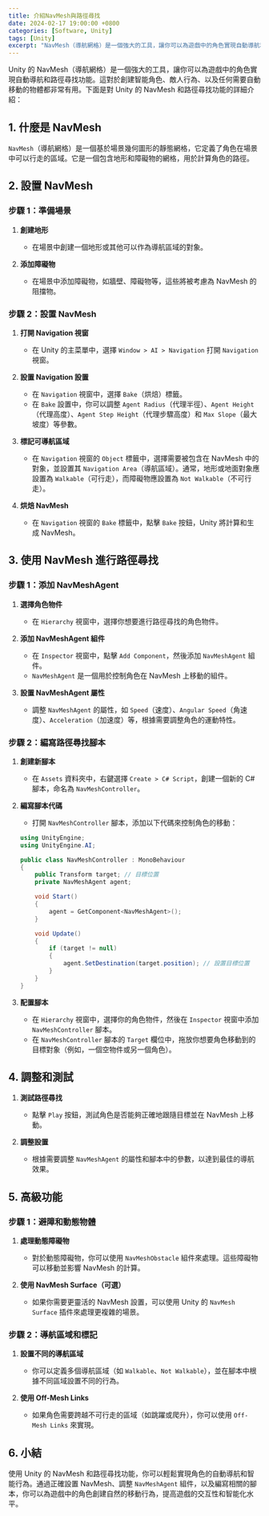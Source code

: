 ```yaml
---
title: 介紹NavMesh與路徑尋找
date: 2024-02-17 19:00:00 +0800
categories: [Software, Unity]
tags: [Unity] 
excerpt: "NavMesh（導航網格）是一個強大的工具，讓你可以為遊戲中的角色實現自動導航和路徑尋找功能"
---
```


Unity 的 NavMesh（導航網格）是一個強大的工具，讓你可以為遊戲中的角色實現自動導航和路徑尋找功能。這對於創建智能角色、敵人行為、以及任何需要自動移動的物體都非常有用。下面是對 Unity 的 NavMesh 和路徑尋找功能的詳細介紹：

## **1. 什麼是 NavMesh**

`NavMesh`（導航網格）是一個基於場景幾何圖形的靜態網格，它定義了角色在場景中可以行走的區域。它是一個包含地形和障礙物的網格，用於計算角色的路徑。

## **2. 設置 NavMesh**

### **步驟 1：準備場景**

1. **創建地形**
   - 在場景中創建一個地形或其他可以作為導航區域的對象。

2. **添加障礙物**
   - 在場景中添加障礙物，如牆壁、障礙物等，這些將被考慮為 NavMesh 的阻擋物。

### **步驟 2：設置 NavMesh**

1. **打開 Navigation 視窗**
   - 在 Unity 的主菜單中，選擇 `Window > AI > Navigation` 打開 `Navigation` 視窗。

2. **設置 Navigation 設置**
   - 在 `Navigation` 視窗中，選擇 `Bake`（烘焙）標籤。
   - 在 `Bake` 設置中，你可以調整 `Agent Radius`（代理半徑）、`Agent Height`（代理高度）、`Agent Step Height`（代理步驟高度）和 `Max Slope`（最大坡度）等參數。

3. **標記可導航區域**
   - 在 `Navigation` 視窗的 `Object` 標籤中，選擇需要被包含在 NavMesh 中的對象，並設置其 `Navigation Area`（導航區域）。通常，地形或地面對象應設置為 `Walkable`（可行走），而障礙物應設置為 `Not Walkable`（不可行走）。

4. **烘焙 NavMesh**
   - 在 `Navigation` 視窗的 `Bake` 標籤中，點擊 `Bake` 按鈕，Unity 將計算和生成 NavMesh。

## **3. 使用 NavMesh 進行路徑尋找**

### **步驟 1：添加 NavMeshAgent**

1. **選擇角色物件**
   - 在 `Hierarchy` 視窗中，選擇你想要進行路徑尋找的角色物件。

2. **添加 NavMeshAgent 組件**
   - 在 `Inspector` 視窗中，點擊 `Add Component`，然後添加 `NavMeshAgent` 組件。
   - `NavMeshAgent` 是一個用於控制角色在 NavMesh 上移動的組件。

3. **設置 NavMeshAgent 屬性**
   - 調整 `NavMeshAgent` 的屬性，如 `Speed`（速度）、`Angular Speed`（角速度）、`Acceleration`（加速度）等，根據需要調整角色的運動特性。

### **步驟 2：編寫路徑尋找腳本**

1. **創建新腳本**
   - 在 `Assets` 資料夾中，右鍵選擇 `Create > C# Script`，創建一個新的 C# 腳本，命名為 `NavMeshController`。

2. **編寫腳本代碼**
   - 打開 `NavMeshController` 腳本，添加以下代碼來控制角色的移動：

   ```csharp
   using UnityEngine;
   using UnityEngine.AI;

   public class NavMeshController : MonoBehaviour
   {
       public Transform target; // 目標位置
       private NavMeshAgent agent;

       void Start()
       {
           agent = GetComponent<NavMeshAgent>();
       }

       void Update()
       {
           if (target != null)
           {
               agent.SetDestination(target.position); // 設置目標位置
           }
       }
   }
   ```

3. **配置腳本**
   - 在 `Hierarchy` 視窗中，選擇你的角色物件，然後在 `Inspector` 視窗中添加 `NavMeshController` 腳本。
   - 在 `NavMeshController` 腳本的 `Target` 欄位中，拖放你想要角色移動到的目標對象（例如，一個空物件或另一個角色）。

## **4. 調整和測試**

1. **測試路徑尋找**
   - 點擊 `Play` 按鈕，測試角色是否能夠正確地跟隨目標並在 NavMesh 上移動。

2. **調整設置**
   - 根據需要調整 `NavMeshAgent` 的屬性和腳本中的參數，以達到最佳的導航效果。

## **5. 高級功能**

### **步驟 1：避障和動態物體**

1. **處理動態障礙物**
   - 對於動態障礙物，你可以使用 `NavMeshObstacle` 組件來處理。這些障礙物可以移動並影響 NavMesh 的計算。

2. **使用 NavMesh Surface（可選）**
   - 如果你需要更靈活的 NavMesh 設置，可以使用 Unity 的 `NavMesh Surface` 插件來處理更複雜的場景。

### **步驟 2：導航區域和標記**

1. **設置不同的導航區域**
   - 你可以定義多個導航區域（如 `Walkable`、`Not Walkable`），並在腳本中根據不同區域設置不同的行為。

2. **使用 Off-Mesh Links**
   - 如果角色需要跨越不可行走的區域（如跳躍或爬升），你可以使用 `Off-Mesh Links` 來實現。

## **6. 小結**

使用 Unity 的 NavMesh 和路徑尋找功能，你可以輕鬆實現角色的自動導航和智能行為。通過正確設置 NavMesh、調整 `NavMeshAgent` 組件，以及編寫相關的腳本，你可以為遊戲中的角色創建自然的移動行為，提高遊戲的交互性和智能化水平。
